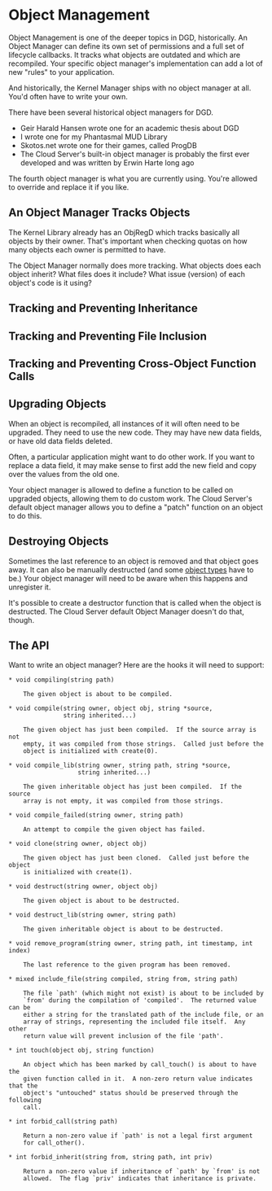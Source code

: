 # Object Management

Object Management is one of the deeper topics in DGD, historically. An Object Manager can define its own set of permissions and a full set of lifecycle callbacks. It tracks what objects are outdated and which are recompiled. Your specific object manager's implementation can add a lot of new "rules" to your application.

And historically, the Kernel Manager ships with no object manager at all. You'd often have to write your own.

There have been several historical object managers for DGD.

* Geir Harald Hansen wrote one for an academic thesis about DGD
* I wrote one for my Phantasmal MUD Library
* Skotos.net wrote one for their games, called ProgDB
* The Cloud Server's built-in object manager is probably the first ever developed and was written by Erwin Harte long ago

The fourth object manager is what you are currently using. You're allowed to override and replace it if you like.

## An Object Manager Tracks Objects

The Kernel Library already has an ObjRegD which tracks basically all objects by their owner. That's important when checking quotas on how many objects each owner is permitted to have.

The Object Manager normally does more tracking. What objects does each object inherit? What files does it include? What issue (version) of each object's code is it using?

## Tracking and Preventing Inheritance

## Tracking and Preventing File Inclusion

## Tracking and Preventing Cross-Object Function Calls

## Upgrading Objects

When an object is recompiled, all instances of it will often need to be upgraded. They need to use the new code. They may have new data fields, or have old data fields deleted.

Often, a particular application might want to do other work. If you want to replace a data field, it may make sense to first add the new field and copy over the values from the old one.

Your object manager is allowed to define a function to be called on upgraded objects, allowing them to do custom work. The Cloud Server's default object manager allows you to define a "patch" function on an object to do this.

## Destroying Objects

Sometimes the last reference to an object is removed and that object goes away. It can also be manually destructed (and some [object types](11_ObjectTypes.md) have to be.) Your object manager will need to be aware when this happens and unregister it.

It's possible to create a destructor function that is called when the object is destructed. The Cloud Server default Object Manager doesn't do that, though.

## The API

Want to write an object manager? Here are the hooks it will need to support:

```
* void compiling(string path)

    The given object is about to be compiled.

* void compile(string owner, object obj, string *source,
               string inherited...)

    The given object has just been compiled.  If the source array is not
    empty, it was compiled from those strings.  Called just before the
    object is initialized with create(0).

* void compile_lib(string owner, string path, string *source,
                   string inherited...)

    The given inheritable object has just been compiled.  If the source
    array is not empty, it was compiled from those strings.

* void compile_failed(string owner, string path)

    An attempt to compile the given object has failed.

* void clone(string owner, object obj)

    The given object has just been cloned.  Called just before the object
    is initialized with create(1).

* void destruct(string owner, object obj)

    The given object is about to be destructed.

* void destruct_lib(string owner, string path)

    The given inheritable object is about to be destructed.

* void remove_program(string owner, string path, int timestamp, int index)

    The last reference to the given program has been removed.

* mixed include_file(string compiled, string from, string path)

    The file `path' (which might not exist) is about to be included by
    `from' during the compilation of 'compiled'.  The returned value can be
    either a string for the translated path of the include file, or an
    array of strings, representing the included file itself.  Any other
    return value will prevent inclusion of the file 'path'.

* int touch(object obj, string function)

    An object which has been marked by call_touch() is about to have the
    given function called in it.  A non-zero return value indicates that the
    object's "untouched" status should be preserved through the following
    call.

* int forbid_call(string path)

    Return a non-zero value if `path' is not a legal first argument
    for call_other().

* int forbid_inherit(string from, string path, int priv)

    Return a non-zero value if inheritance of `path' by `from' is not
    allowed.  The flag `priv' indicates that inheritance is private.
```
